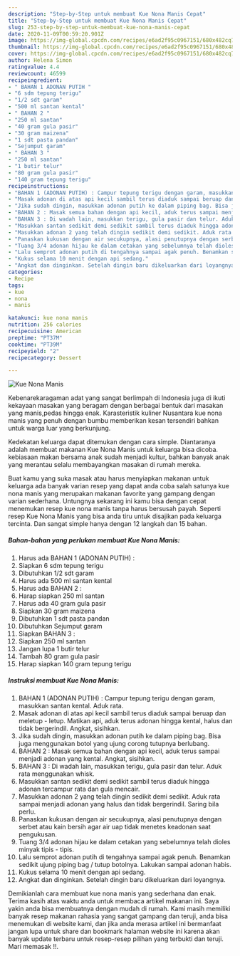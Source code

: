 ```yaml
---
description: "Step-by-Step untuk membuat Kue Nona Manis Cepat"
title: "Step-by-Step untuk membuat Kue Nona Manis Cepat"
slug: 253-step-by-step-untuk-membuat-kue-nona-manis-cepat
date: 2020-11-09T00:59:20.901Z
image: https://img-global.cpcdn.com/recipes/e6ad2f95c0967151/680x482cq70/kue-nona-manis-foto-resep-utama.jpg
thumbnail: https://img-global.cpcdn.com/recipes/e6ad2f95c0967151/680x482cq70/kue-nona-manis-foto-resep-utama.jpg
cover: https://img-global.cpcdn.com/recipes/e6ad2f95c0967151/680x482cq70/kue-nona-manis-foto-resep-utama.jpg
author: Helena Simon
ratingvalue: 4.4
reviewcount: 46599
recipeingredient:
- " BAHAN 1 ADONAN PUTIH "
- "6 sdm tepung terigu"
- "1/2 sdt garam"
- "500 ml santan kental"
- " BAHAN 2 "
- "250 ml santan"
- "40 gram gula pasir"
- "30 gram maizena"
- "1 sdt pasta pandan"
- "Sejumput garam"
- " BAHAN 3 "
- "250 ml santan"
- "1 butir telur"
- "80 gram gula pasir"
- "140 gram tepung terigu"
recipeinstructions:
- "BAHAN 1 (ADONAN PUTIH) : Campur tepung terigu dengan garam, masukkan santan kental. Aduk rata."
- "Masak adonan di atas api kecil sambil terus diaduk sampai beruap dan meletup - letup. Matikan api, aduk terus adonan hingga kental, halus dan tidak bergerindil. Angkat, sisihkan."
- "Jika sudah dingin, masukkan adonan putih ke dalam piping bag. Bisa juga menggunakan botol yang ujung corong tutupnya berlubang."
- "BAHAN 2 : Masak semua bahan dengan api kecil, aduk terus sampai menjadi adonan yang kental. Angkat, sisihkan."
- "BAHAN 3 : Di wadah lain, masukkan terigu, gula pasir dan telur. Aduk rata menggunakan whisk."
- "Masukkan santan sedikit demi sedikit sambil terus diaduk hingga adonan tercampur rata dan gula mencair."
- "Masukkan adonan 2 yang telah dingin sedikit demi sedikit. Aduk rata sampai menjadi adonan yang halus dan tidak bergerindil. Saring bila perlu."
- "Panaskan kukusan dengan air secukupnya, alasi penutupnya dengan serbet atau kain bersih agar air uap tidak menetes keadonan saat pengukusan."
- "Tuang 3/4 adonan hijau ke dalam cetakan yang sebelumnya telah dioles minyak tipis - tipis."
- "Lalu semprot adonan putih di tengahnya sampai agak penuh. Benamkan sedikit ujung piping bag / tutup botolnya. Lakukan sampai adonan habis."
- "Kukus selama 10 menit dengan api sedang."
- "Angkat dan dinginkan. Setelah dingin baru dikeluarkan dari loyangnya."
categories:
- Recipe
tags:
- kue
- nona
- manis

katakunci: kue nona manis 
nutrition: 256 calories
recipecuisine: American
preptime: "PT37M"
cooktime: "PT39M"
recipeyield: "2"
recipecategory: Dessert

---
```



![Kue Nona Manis](https://img-global.cpcdn.com/recipes/e6ad2f95c0967151/680x482cq70/kue-nona-manis-foto-resep-utama.jpg)

Kebenarekaragaman adat yang sangat berlimpah di Indonesia juga di ikuti kekayaan masakan yang beragam dengan berbagai bentuk dari masakan yang manis,pedas hingga enak. Karasteristik kuliner Nusantara kue nona manis yang penuh dengan bumbu memberikan kesan tersendiri bahkan untuk warga luar yang berkunjung.


Kedekatan keluarga dapat ditemukan dengan cara simple. Diantaranya adalah membuat makanan Kue Nona Manis untuk keluarga bisa dicoba. kebiasaan makan bersama anak sudah menjadi kultur, bahkan banyak anak yang merantau selalu membayangkan masakan di rumah mereka.



Buat kamu yang suka masak atau harus menyiapkan makanan untuk keluarga ada banyak varian resep yang dapat anda coba salah satunya kue nona manis yang merupakan makanan favorite yang gampang dengan varian sederhana. Untungnya sekarang ini kamu bisa dengan cepat menemukan resep kue nona manis tanpa harus bersusah payah.
Seperti resep Kue Nona Manis yang bisa anda tiru untuk disajikan pada keluarga tercinta. Dan sangat simple hanya dengan 12 langkah dan 15 bahan.


<!--inarticleads1-->

##### Bahan-bahan yang perlukan membuat Kue Nona Manis:

1. Harus ada  BAHAN 1 (ADONAN PUTIH) :
1. Siapkan 6 sdm tepung terigu
1. Dibutuhkan 1/2 sdt garam
1. Harus ada 500 ml santan kental
1. Harus ada  BAHAN 2 :
1. Harap siapkan 250 ml santan
1. Harus ada 40 gram gula pasir
1. Siapkan 30 gram maizena
1. Dibutuhkan 1 sdt pasta pandan
1. Dibutuhkan Sejumput garam
1. Siapkan  BAHAN 3 :
1. Siapkan 250 ml santan
1. Jangan lupa 1 butir telur
1. Tambah 80 gram gula pasir
1. Harap siapkan 140 gram tepung terigu




<!--inarticleads2-->

##### Instruksi membuat  Kue Nona Manis:

1. BAHAN 1 (ADONAN PUTIH) : Campur tepung terigu dengan garam, masukkan santan kental. Aduk rata.
1. Masak adonan di atas api kecil sambil terus diaduk sampai beruap dan meletup - letup. Matikan api, aduk terus adonan hingga kental, halus dan tidak bergerindil. Angkat, sisihkan.
1. Jika sudah dingin, masukkan adonan putih ke dalam piping bag. Bisa juga menggunakan botol yang ujung corong tutupnya berlubang.
1. BAHAN 2 : Masak semua bahan dengan api kecil, aduk terus sampai menjadi adonan yang kental. Angkat, sisihkan.
1. BAHAN 3 : Di wadah lain, masukkan terigu, gula pasir dan telur. Aduk rata menggunakan whisk.
1. Masukkan santan sedikit demi sedikit sambil terus diaduk hingga adonan tercampur rata dan gula mencair.
1. Masukkan adonan 2 yang telah dingin sedikit demi sedikit. Aduk rata sampai menjadi adonan yang halus dan tidak bergerindil. Saring bila perlu.
1. Panaskan kukusan dengan air secukupnya, alasi penutupnya dengan serbet atau kain bersih agar air uap tidak menetes keadonan saat pengukusan.
1. Tuang 3/4 adonan hijau ke dalam cetakan yang sebelumnya telah dioles minyak tipis - tipis.
1. Lalu semprot adonan putih di tengahnya sampai agak penuh. Benamkan sedikit ujung piping bag / tutup botolnya. Lakukan sampai adonan habis.
1. Kukus selama 10 menit dengan api sedang.
1. Angkat dan dinginkan. Setelah dingin baru dikeluarkan dari loyangnya.




Demikianlah cara membuat kue nona manis yang sederhana dan enak. Terima kasih atas waktu anda untuk membaca artikel makanan ini. Saya yakin anda bisa membuatnya dengan mudah di rumah. Kami masih memiliki banyak resep makanan rahasia yang sangat gampang dan teruji, anda bisa menemukan di website kami, dan jika anda merasa artikel ini bermanfaat jangan lupa untuk share dan bookmark halaman website ini karena akan banyak update terbaru untuk resep-resep pilihan yang terbukti dan teruji. Mari memasak !!. 
